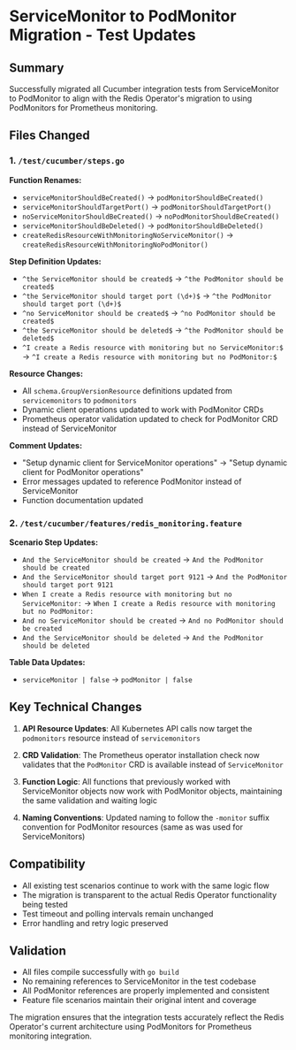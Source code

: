 # ServiceMonitor to PodMonitor Migration - Test Updates

## Summary

Successfully migrated all Cucumber integration tests from ServiceMonitor to PodMonitor to align with the Redis Operator's migration to using PodMonitors for Prometheus monitoring.

## Files Changed

### 1. `/test/cucumber/steps.go`

**Function Renames:**
- `serviceMonitorShouldBeCreated()` → `podMonitorShouldBeCreated()`
- `serviceMonitorShouldTargetPort()` → `podMonitorShouldTargetPort()`
- `noServiceMonitorShouldBeCreated()` → `noPodMonitorShouldBeCreated()`
- `serviceMonitorShouldBeDeleted()` → `podMonitorShouldBeDeleted()`
- `createRedisResourceWithMonitoringNoServiceMonitor()` → `createRedisResourceWithMonitoringNoPodMonitor()`

**Step Definition Updates:**
- `^the ServiceMonitor should be created$` → `^the PodMonitor should be created$`
- `^the ServiceMonitor should target port (\d+)$` → `^the PodMonitor should target port (\d+)$`
- `^no ServiceMonitor should be created$` → `^no PodMonitor should be created$`
- `^the ServiceMonitor should be deleted$` → `^the PodMonitor should be deleted$`
- `^I create a Redis resource with monitoring but no ServiceMonitor:$` → `^I create a Redis resource with monitoring but no PodMonitor:$`

**Resource Changes:**
- All `schema.GroupVersionResource` definitions updated from `servicemonitors` to `podmonitors`
- Dynamic client operations updated to work with PodMonitor CRDs
- Prometheus operator validation updated to check for PodMonitor CRD instead of ServiceMonitor

**Comment Updates:**
- "Setup dynamic client for ServiceMonitor operations" → "Setup dynamic client for PodMonitor operations"
- Error messages updated to reference PodMonitor instead of ServiceMonitor
- Function documentation updated

### 2. `/test/cucumber/features/redis_monitoring.feature`

**Scenario Step Updates:**
- `And the ServiceMonitor should be created` → `And the PodMonitor should be created`
- `And the ServiceMonitor should target port 9121` → `And the PodMonitor should target port 9121`
- `When I create a Redis resource with monitoring but no ServiceMonitor:` → `When I create a Redis resource with monitoring but no PodMonitor:`
- `And no ServiceMonitor should be created` → `And no PodMonitor should be created`
- `And the ServiceMonitor should be deleted` → `And the PodMonitor should be deleted`

**Table Data Updates:**
- `serviceMonitor | false` → `podMonitor | false`

## Key Technical Changes

1. **API Resource Updates**: All Kubernetes API calls now target the `podmonitors` resource instead of `servicemonitors`

2. **CRD Validation**: The Prometheus operator installation check now validates that the `PodMonitor` CRD is available instead of `ServiceMonitor`

3. **Function Logic**: All functions that previously worked with ServiceMonitor objects now work with PodMonitor objects, maintaining the same validation and waiting logic

4. **Naming Conventions**: Updated naming to follow the `-monitor` suffix convention for PodMonitor resources (same as was used for ServiceMonitors)

## Compatibility

- All existing test scenarios continue to work with the same logic flow
- The migration is transparent to the actual Redis Operator functionality being tested
- Test timeout and polling intervals remain unchanged
- Error handling and retry logic preserved

## Validation

- All files compile successfully with `go build`
- No remaining references to ServiceMonitor in the test codebase
- All PodMonitor references are properly implemented and consistent
- Feature file scenarios maintain their original intent and coverage

The migration ensures that the integration tests accurately reflect the Redis Operator's current architecture using PodMonitors for Prometheus monitoring integration.
